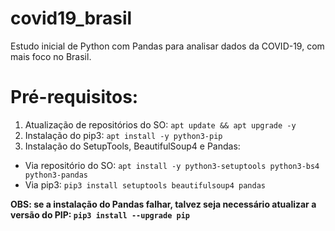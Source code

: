 # covid19_brasil
Estudo inicial de Python com Pandas para analisar dados da COVID-19, com mais foco no Brasil.

# Pré-requisitos:

1. Atualização de repositórios do SO: `apt update && apt upgrade -y`
2. Instalação do pip3: `apt install -y python3-pip`
3. Instalação do SetupTools, BeautifulSoup4 e Pandas:
- Via repositório do SO: `apt install -y python3-setuptools python3-bs4 python3-pandas`
- Via pip3: `pip3 install setuptools beautifulsoup4 pandas`

**OBS: se a instalação do Pandas falhar, talvez seja necessário atualizar a versão do PIP:
`pip3 install --upgrade pip`**
